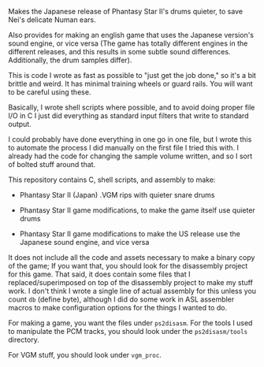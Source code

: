 Makes the Japanese release of Phantasy Star II's drums quieter, to save Nei's
delicate Numan ears.

Also provides for making an english game that uses the Japanese version's
sound engine, or vice versa (The game has totally different engines in the
different releases, and this results in some subtle sound differences.
Additionally, the drum samples differ).

This is code I wrote as fast as possible to "just get the job done," so it's a
bit brittle and weird. It has minimal training wheels or guard rails. You will
want to be careful using these.

Basically, I wrote shell scripts where possible, and to avoid doing proper file
I/O in C I just did everything as standard input filters that write to
standard output.

I could probably have done everything in one go in one file, but I wrote this
to automate the process I did manually on the first file I tried this with.
I already had the code for changing the sample volume written, and so I sort
of bolted stuff around that.

This repository contains C, shell scripts, and assembly to make:

* Phantasy Star II (Japan) .VGM rips with quieter snare drums

* Phantasy Star II game modifications, to make the game itself use quieter drums

* Phantasy Star II game modifications to make the US release use the Japanese 
  sound engine, and vice versa
  
It does not include all the code and assets necessary to make a binary copy of
the game; If you want that, you should look for the disassembly project for
this game. That said, it does contain some files that I replaced/superimposed
on top of the disassembly project to make my stuff work. I don't think I wrote
a single line of actual assembly for this unless you count `db` (define byte),
although I did  do some work in ASL assembler macros to make configuration
options for the things I wanted to do.

For making a game, you want the files under `ps2disasm`. For the tools I used
to manipulate the PCM tracks, you should look under the `ps2disasm/tools`
directory.

For VGM stuff, you should look under `vgm_proc`.
